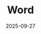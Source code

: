 ---
layout: page
title: Word
slug: word
permalink: /word/
date: 2025-09-27
distance: 10
description: "description goes here"
future: true
about:
  - title: About
    img: fa-book
    body: "Word on the Street WOTS celebrates the written word and local authors over the weekend of September 27 and 28 in Toronto. I can’t think of a better time for a Book Ride nor a more perfect book than At Last Count by debut author Claire Ross Dunn."
  - title: MeetUp
    img: fa-road
    body: "I’ve always wanted to produce a ride to locations where a writer wrote their book and/or to the significant spots in the novel. Unlike previous Book Rides where we’ve had an author speak a little and then give a reading in one location, this Book Ride will truly be a moving book club meeting with Claire."
  - title: The Route
    img: fa-pagelines
    body: "The bicycle tour will be a slow roll, approximately 8km, to eight spots in Toronto beginning in the east end on the Danforth through some leafy neighbourhoods north of Rosedale Valley Road and then south through University of Toronto and finishing at Another Story Bookshop’s booth at WOTS in David Pecaut Square. Books will be available to purchase and of course Claire would be happy to sign your copy!"
---